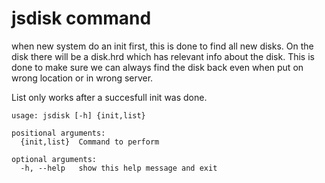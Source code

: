 jsdisk command
==============

when new system do an init first, this is done to find all new disks. On
the disk there will be a disk.hrd which has relevant info about the
disk. This is done to make sure we can always find the disk back even
when put on wrong location or in wrong server.

List only works after a succesfull init was done.

```shell
usage: jsdisk [-h] {init,list}

positional arguments:
  {init,list}  Command to perform

optional arguments:
  -h, --help   show this help message and exit
```
